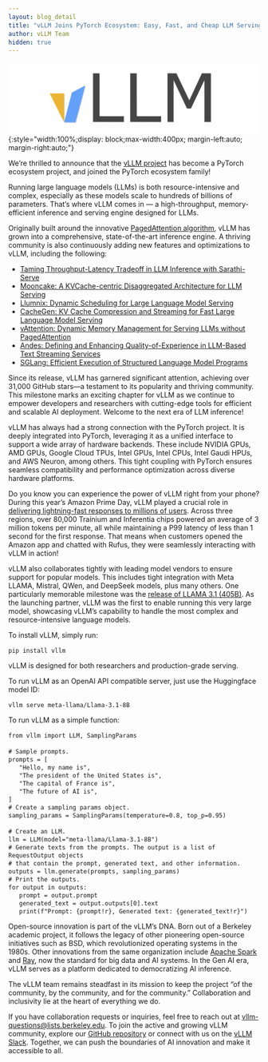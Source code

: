 ```yaml
---
layout: blog_detail
title: "vLLM Joins PyTorch Ecosystem: Easy, Fast, and Cheap LLM Serving for Everyone"
author: vLLM Team
hidden: true
---
```


![vllm logo](/assets/images/vllm.png){:style="width:100%;display: block;max-width:400px; margin-left:auto; margin-right:auto;"}

We’re thrilled to announce that the [vLLM project](https://github.com/vllm-project/vllm) has become a PyTorch ecosystem project, and joined the PyTorch ecosystem family!

Running large language models (LLMs) is both resource-intensive and complex, especially as these models scale to hundreds of billions of parameters. That’s where vLLM comes in — a high-throughput, memory-efficient inference and serving engine designed for LLMs.

Originally built around the innovative [PagedAttention algorithm](https://arxiv.org/abs/2309.06180), vLLM has grown into a comprehensive, state-of-the-art inference engine. A thriving community is also continuously adding new features and optimizations to vLLM, including the following:



* [Taming Throughput-Latency Tradeoff in LLM Inference with Sarathi-Serve](https://www.usenix.org/conference/osdi24/presentation/agrawal)
* [Mooncake: A KVCache-centric Disaggregated Architecture for LLM Serving](https://arxiv.org/abs/2407.00079)
* [Llumnix: Dynamic Scheduling for Large Language Model Serving](https://arxiv.org/abs/2406.03243)
* [CacheGen: KV Cache Compression and Streaming for Fast Large Language Model Serving](https://blog.vllm.ai/2024/07/25/lfai-perf.html#:~:text=CacheGen%3A%20KV%20Cache%20Compression%20and%20Streaming%20for%20Fast%20Large%20Language%20Model%20Serving)
* [vAttention: Dynamic Memory Management for Serving LLMs without PagedAttention](https://blog.vllm.ai/2024/07/25/lfai-perf.html#:~:text=vAttention%3A%20Dynamic%20Memory%20Management%20for%20Serving%20LLMs%20without%20PagedAttention)
* [Andes: Defining and Enhancing Quality-of-Experience in LLM-Based Text Streaming Services](https://blog.vllm.ai/2024/07/25/lfai-perf.html#:~:text=Andes%3A%20Defining%20and%20Enhancing%20Quality%2Dof%2DExperience%20in%20LLM%2DBased%20Text%20Streaming%20Services)
* [SGLang: Efficient Execution of Structured Language Model Programs](https://blog.vllm.ai/2024/07/25/lfai-perf.html#:~:text=SGLang%3A%20Efficient%20Execution%20of%20Structured%20Language%20Model%20Programs)

Since its release, vLLM has garnered significant attention, achieving over 31,000 GitHub stars—a testament to its popularity and thriving community. This milestone marks an exciting chapter for vLLM as we continue to empower developers and researchers with cutting-edge tools for efficient and scalable AI deployment. Welcome to the next era of LLM inference!

vLLM has always had a strong connection with the PyTorch project. It is deeply integrated into PyTorch, leveraging it as a unified interface to support a wide array of hardware backends. These include NVIDIA GPUs, AMD GPUs, Google Cloud TPUs, Intel GPUs, Intel CPUs, Intel Gaudi HPUs, and AWS Neuron, among others. This tight coupling with PyTorch ensures seamless compatibility and performance optimization across diverse hardware platforms.

Do you know you can experience the power of vLLM right from your phone? During this year’s Amazon Prime Day, vLLM played a crucial role in [delivering lightning-fast responses to millions of users](https://aws.amazon.com/cn/blogs/machine-learning/scaling-rufus-the-amazon-generative-ai-powered-conversational-shopping-assistant-with-over-80000-aws-inferentia-and-aws-trainium-chips-for-prime-day/). Across three regions, over 80,000 Trainium and Inferentia chips powered an average of 3 million tokens per minute, all while maintaining a P99 latency of less than 1 second for the first response. That means when customers opened the Amazon app and chatted with Rufus, they were seamlessly interacting with vLLM in action!

vLLM also collaborates tightly with leading model vendors to ensure support for popular models. This includes tight integration with Meta LLAMA, Mistral, QWen, and DeepSeek models, plus many others. One particularly memorable milestone was the [release of LLAMA 3.1 (405B)](https://ai.meta.com/blog/meta-llama-3-1/). As the launching partner, vLLM was the first to enable running this very large model, showcasing vLLM’s capability to handle the most complex and resource-intensive language models.

To install vLLM, simply run:


```
pip install vllm
```


vLLM is designed for both researchers and production-grade serving.

To run vLLM as an OpenAI API compatible server, just use the Huggingface model ID:


```
vllm serve meta-llama/Llama-3.1-8B
```


To run vLLM as a simple function:


```
from vllm import LLM, SamplingParams

# Sample prompts.
prompts = [
   "Hello, my name is",
   "The president of the United States is",
   "The capital of France is",
   "The future of AI is",
]
# Create a sampling params object.
sampling_params = SamplingParams(temperature=0.8, top_p=0.95)

# Create an LLM.
llm = LLM(model="meta-llama/Llama-3.1-8B")
# Generate texts from the prompts. The output is a list of RequestOutput objects
# that contain the prompt, generated text, and other information.
outputs = llm.generate(prompts, sampling_params)
# Print the outputs.
for output in outputs:
   prompt = output.prompt
   generated_text = output.outputs[0].text
   print(f"Prompt: {prompt!r}, Generated text: {generated_text!r}")
```


Open-source innovation is part of the vLLM’s DNA. Born out of a Berkeley academic project, it follows the legacy of other pioneering open-source initiatives such as BSD, which revolutionized operating systems in the 1980s. Other innovations from the same organization include [Apache Spark](https://github.com/apache/spark) and [Ray](https://github.com/ray-project/ray), now the standard for big data and AI systems. In the Gen AI era, vLLM serves as a platform dedicated to democratizing AI inference.

The vLLM team remains steadfast in its mission to keep the project “of the community, by the community, and for the community.” Collaboration and inclusivity lie at the heart of everything we do.

If you have collaboration requests or inquiries, feel free to reach out at [vllm-questions@lists.berkeley.edu](mailto:vllm-questions@lists.berkeley.edu). To join the active and growing vLLM community, explore our [GitHub repository](https://github.com/vllm-project/vllm) or connect with us on the [vLLM Slack](https://slack.vllm.ai). Together, we can push the boundaries of AI innovation and make it accessible to all.